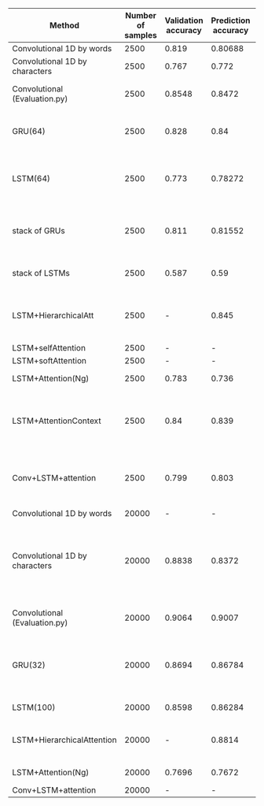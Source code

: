 | Method                         | Number of samples | Validation accuracy | Prediction accuracy | n_epochs | TOP | comments                                                                                 |
|--------------------------------|-------------------|---------------------|---------------------|----------|-----|------------------------------------------------------------------------------------------|
| Convolutional 1D by words      | 2500              | 0.819               | 0.80688             | 3        |     |                                                                                          |
| Convolutional 1D by characters | 2500              | 0.767               | 0.772               | 4        |     |                                                                                          |
| Convolutional (Evaluation.py)  | 2500              | 0.8548              | 0.8472              | 10       |     | this model is already hypertuned!                                                        |
| GRU(64)                        | 2500              | 0.828               | 0.84                | 16       |     | maybe less then 16, but 8 wasn't better                                                  |
| LSTM(64)                       | 2500              | 0.773               | 0.78272             | 20       |     | 16 may suffice, strange behaviour though                                                 |
| stack of GRUs                  | 2500              | 0.811               | 0.81552             | 20       |     | underfitting, I shoud complexify it and train it more                                    |
| stack of LSTMs                 | 2500              | 0.587               | 0.59                | 20       |     | (more elaborated network)                                                                |
| LSTM+HierarchicalAtt           | 2500              | -                   | 0.845               | 20       | +++ | already hypertuned, but can be regularized more                                          |
| LSTM+selfAttention             | 2500              | -                   | -                   | 10       |     |                                                                                          |
| LSTM+softAttention             | 2500              | -                   | -                   | 10       |     |                                                                                          |
| LSTM+Attention(Ng)             | 2500              | 0.783               | 0.736               | 5        |     | it misses regularization                                                                 |
| LSTM+AttentionContext          | 2500              | 0.84                | 0.839               | 5        | +++ | Good, improve it, don't need many epochs, 10's too much                                  |
| Conv+LSTM+attention            | 2500              | 0.799               | 0.803               | 6        |     | I could complexify it, train it longer then regularize it                                |
|                                |                   |                     |                     |          |     |                                                                                          |
| Convolutional 1D by words      | 20000             | -                   | -                   | -        |     |                                                                                          |
| Convolutional 1D by characters | 20000             | 0.8838              | 0.8372              | 15       |     | trained only till 90%!!, Should be trained a lot more (30 epochs) and   well regularized |
| Convolutional (Evaluation.py)  | 20000             | 0.9064              | 0.9007              | 10       |     | model already hypertuned!                                                                |
| GRU(32)                        | 20000             | 0.8694              | 0.86784             | 16       |     | 8 would be enough, obs: not trained at all!! Only 0.879 of training acc!                 |
| LSTM(100)                      | 20000             | 0.8598              | 0.86284             | 20       |     | good since epoch 11                                                                      |
| LSTM+HierarchicalAttention     | 20000             | -                   | 0.8814              | 20       |     | can achieve more if trained longer                                                       |
| LSTM+Attention(Ng)             | 20000             | 0.7696              | 0.7672              | 10       |     | best at epoch 9                                                                          |
| Conv+LSTM+attention            | 20000             | -                   | -                   | -        |     |                                                                                          |


